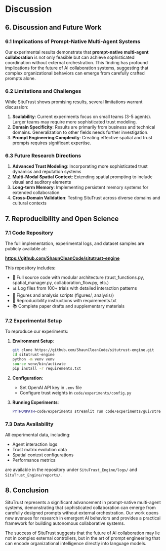# Discussion

## **6. Discussion and Future Work**

### **6.1 Implications of Prompt-Native Multi-Agent Systems**

Our experimental results demonstrate that **prompt-native multi-agent collaboration** is not only feasible but can achieve sophisticated coordination without external orchestration. This finding has profound implications for the future of AI collaboration systems, suggesting that complex organizational behaviors can emerge from carefully crafted prompts alone.

### **6.2 Limitations and Challenges**

While SituTrust shows promising results, several limitations warrant discussion:

1. **Scalability**: Current experiments focus on small teams (3-5 agents). Larger teams may require more sophisticated trust modeling.
2. **Domain Specificity**: Results are primarily from business and technical domains. Generalization to other fields needs further investigation.
3. **Prompt Engineering Complexity**: Creating effective spatial and trust prompts requires significant expertise.

### **6.3 Future Research Directions**

1. **Advanced Trust Modeling**: Incorporating more sophisticated trust dynamics and reputation systems
2. **Multi-Modal Spatial Context**: Extending spatial prompting to include visual and auditory elements
3. **Long-term Memory**: Implementing persistent memory systems for extended collaboration
4. **Cross-Domain Validation**: Testing SituTrust across diverse domains and cultural contexts

## **7. Reproducibility and Open Science**

### **7.1 Code Repository**

The full implementation, experimental logs, and dataset samples are publicly available at:

**https://github.com/ShaunCleanCode/situtrust-engine**

This repository includes:
- 🔧 Full source code with modular architecture (trust_functions.py, spatial_manager.py, collaboration_flow.py, etc.)
- 📊 Log files from 100+ trials with detailed interaction patterns
- 📁 Figures and analysis scripts (figures/, analysis/)
- 🧪 Reproducibility instructions with requirements.txt
- 📚 Complete paper drafts and supplementary materials

### **7.2 Experimental Setup**

To reproduce our experiments:

1. **Environment Setup**:
   ```bash
   git clone https://github.com/ShaunCleanCode/situtrust-engine.git
   cd situtrust-engine
   python -m venv venv
   source venv/bin/activate
   pip install -r requirements.txt
   ```

2. **Configuration**:
   - Set OpenAI API key in `.env` file
   - Configure trust weights in `code/experiments/config.py`

3. **Running Experiments**:
   ```bash
   PYTHONPATH=code/experiments streamlit run code/experiments/gui/streamlit_app.py
   ```

### **7.3 Data Availability**

All experimental data, including:
- Agent interaction logs
- Trust matrix evolution data
- Spatial context configurations
- Performance metrics

are available in the repository under `SituTrust_Engine/logs/` and `SituTrust_Engine/reports/`.

## **8. Conclusion**

SituTrust represents a significant advancement in prompt-native multi-agent systems, demonstrating that sophisticated collaboration can emerge from carefully designed prompts without external orchestration. Our work opens new avenues for research in emergent AI behaviors and provides a practical framework for building autonomous collaborative systems.

The success of SituTrust suggests that the future of AI collaboration may lie not in complex external controllers, but in the art of prompt engineering that can encode organizational intelligence directly into language models. 